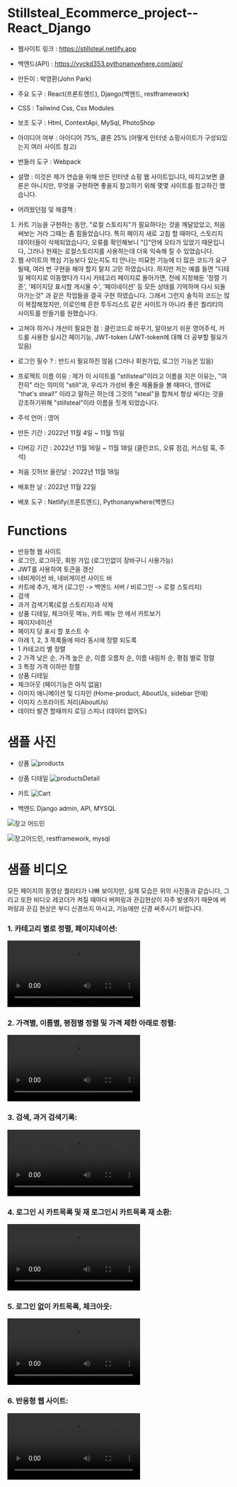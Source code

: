 # Stillsteal_Ecommerce_project--React_Django
- 웹사이트 링크  : https://stillsteal.netlify.app
- 백엔드(API) : https://vyckd353.pythonanywhere.com/api/

- 만든이 : 박영환(John Park)
- 주요 도구 : React(프론트엔드), Django(백엔드, restframework)
- CSS : Tailwind Css, Css Modules
- 보조 도구 : Html, ContextApi, MySql, PhotoShop
- 아이디어 여부 : 아이디어 75%, 클론 25% (어떻게 인터넷 쇼핑사이트가 구성되있는지 여러 사이트 참고)
- 번들러 도구 : Webpack
- 설명 : 이것은 제가 연습을 위해 만든 인터넷 쇼핑 웹 사이트입니다, 따지고보면 클론은 아니지만, 무엇을 구현하면 좋을지 참고하기 위해 몇몇 사이트를 참고하긴 했습니다.

- 어려웠던점 및 해결책 :
1. 카트 기능을 구현하는 동안, "로컬 스토리지"가 필요하다는 것을 깨달았았고, 처음 써보는 거라 그때는 좀 힘들었습니다.
특히 페이지 새로 고침 할 때마다, 스토리지 데이터들이 삭제되었습니다, 오류를 확인해보니 "[]"안에 오타가 있었기 때문입니다, 그러나 현재는 로컬스토리지를 사용하는데 더욱 익숙해 질 수 있었습니다.
2. 웹 사이트의 핵심 기능보다 있는지도 티 안나는 미묘한 기능에 더 많은 코드가 요구될때, 여러 번 구현을 해야 할지 말지 고민 하였습니다. 
하지만 저는 예를 들면 "디테일 페이지로 이동했다가 다시 카테고리 페이지로 돌아가면, 전에 지정해둔 '정렬 기준', '페이지당 표시할 게시물 수', '페이네이션' 등 모든 상태를 기억하며 다시 되돌아가는것" 과 같은 작업들을 결국 구현 하였습니다.
그래서 그런지 솔직히 코드는 많이 복잡해졌지만, 이로인해 흔한 투두리스트 같은 사이트가 아니라 좋은 퀄리티의 사이트를 만들기를 원했습니다.

- 고쳐야 하거나 개선이 필요한 점 : 클린코드로 바꾸기, 알아보기 쉬운 영어주석, 카드를 사용한 실시간 페이기능, JWT-token (JWT-token에 대해 더 공부할 필요가 있음)
- 로그인 필수 ? : 반드시 필요하진 않음 (그러나 회원가입, 로그인 기능은 있음)
- 프로젝트 이름 이유 : 제가 이 사이트를 "stillsteal"이라고 이름을 지은 이유는, "여전히" 라는 의미의 "still"과, 우리가 가성비 좋은 제품들을 볼 때마다, 영어로 "that's steal!" 이라고 말하곤 하는데 그것의 "steal"을 합쳐서 
항상 싸다는 것을 강조하기위해 "stillsteal"이라 이름을 짓게 되었습니다.

- 주석 언어 : 영어
- 만든 기간 : 2022년 11월 4일 ~ 11월 15일
- 디버깅 기간 : 2022년 11월 16일 ~ 11월 18일 (클린코드, 오류 점검, 커스텀 훅, 주석)
- 처음 깃허브 올린날 : 2022년 11월 18일
- 배포한 날 : 2022년 11월 22일
- 배포 도구 : Netlify(프론트엔드), Pythonanywhere(백엔드)

# Functions
- 반응형 웹 사이트
- 로그인, 로그아웃, 회원 가입 (로그인없이 장바구니 사용가능)
- JWT를 사용하여 토큰을 갱신
- 네비게이션 바, 네비게이션 사이드 바
- 카트에 추가, 제거 (로그인 -> 백엔드 서버 / 비로그인 -> 로컬 스토리지)
- 검색
- 과거 검색기록(로컬 스토리지)과 삭제
- 상품 디테일, 체크아웃 메뉴, 카트 메뉴 안 에서 카트보기
- 페이지네이션
- 페이지 당 표시 할 포스트 수
- 아래 1, 2, 3 목록들에 따라 동시에 정렬 되도록
- 1 카테고리 별 정렬
- 2 가격 낮은 순, 가격 높은 순, 이름 오름차 순, 이름 내림차 순, 평점 별로 정렬
- 3 특정 가격 이하만 정렬
- 상품 디테일
- 체크아웃 (페이기능은 아직 없음)
- 이미지 애니메이션 및 디자인 (Home-product, AboutUs, sidebar 안에)
- 이미지 스프라이트 처리(AboutUs)
- 데이터 발견 할때까지 로딩 스피너 (데이터 없어도)

# 샘플 사진

- 상품
![products](https://user-images.githubusercontent.com/106279616/202816996-f3fbcef0-a825-4caf-9ed4-2f23246af5af.jpg)

- 상품 디테일
![productsDetail](https://user-images.githubusercontent.com/106279616/202817066-06a0eb33-4c0f-48b6-8a51-4785cfc3276b.jpg)

- 카트
![Cart](https://user-images.githubusercontent.com/106279616/202817073-01c09c47-7e73-436d-a6e2-cefcea5af410.jpg)

- 백엔드 Django admin, API, MYSQL

![장고 어드민](https://user-images.githubusercontent.com/106279616/202817473-196059a0-9989-4470-89cc-8b7e1db7c439.jpg)

![장고어드민, restframework, mysql](https://user-images.githubusercontent.com/106279616/202817483-ed6cde7d-e580-4e51-bceb-3360eb941d9c.jpg)


# 샘플 비디오
모든 페이지의 동영상 퀄리티가 나빠 보이지만, 실제 모습은 위의 사진들과 같습니다,
그리고 또한 비디오 레코더가 켜질 때마다 버퍼링과 끈김현상이 자주 발생하기 때문에 버퍼링과 끈김 현상은 부디 신경쓰지 마시고,
기능에만 신경 써주시기 바랍니다.

<h3> 1. 카테고리 별로 정렬, 페이지네이션: </h3>
<video src="https://user-images.githubusercontent.com/106279616/203090869-de93ff39-b4e7-4a51-a479-5baded54638d.mp4"></video>

<h3> 2. 가격별, 이름별, 평점별 정렬 및 가격 제한 아래로 정렬: </h3>
<video src="https://user-images.githubusercontent.com/106279616/203091737-eb973947-a08d-481b-b28a-c23f714a63c5.mp4"></video>

<h3> 3. 검색, 과거 검색기록: </h3>
<video src="https://user-images.githubusercontent.com/106279616/203092189-8ffa67d9-c679-4923-b394-2ebfee7545b5.mp4"></video>

<h3> 4. 로그인 시 카트목록 및 재 로그인시 카트목록 재 소환: </h3>
<video src="https://user-images.githubusercontent.com/106279616/203092673-ad37e5ef-29c1-4e80-b6de-21fbb021b325.mp4"></video>

<h3> 5. 로그인 없이 카트목록, 체크아웃: </h3>
<video src="https://user-images.githubusercontent.com/106279616/203092735-60519df0-070f-44be-960a-fb977508b317.mp4"></video>

<h3> 6. 반응형 웹 사이트: </h3>
<video src="https://user-images.githubusercontent.com/106279616/203093064-d76e9253-0e54-4650-b1d6-9c87c563aa78.mp4"></video>


